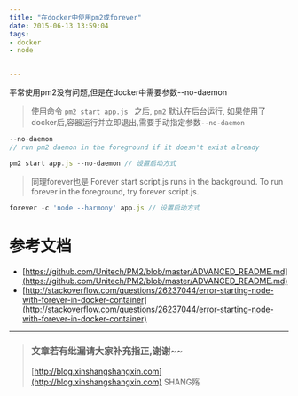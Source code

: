 ```yaml
---
title: "在docker中使用pm2或forever"
date: 2015-06-13 13:59:04
tags:
- docker
- node


---
```


平常使用pm2没有问题,但是在docker中需要参数--no-daemon
<!-- more -->



> 使用命令 `pm2 start app.js ` 之后, `pm2` 默认在后台运行,
> 如果使用了docker后,容器运行并立即退出,需要手动指定参数`--no-daemon `

```js
--no-daemon                          
// run pm2 daemon in the foreground if it doesn't exist already
```

```js
pm2 start app.js --no-daemon // 设置启动方式
```


> 同理forever也是
> Forever start script.js runs in the background. To run forever in the foreground, try forever script.js.

```js
forever -c 'node --harmony' app.js // 设置启动方式
```


# 参考文档
- [https://github.com/Unitech/PM2/blob/master/ADVANCED_README.md](https://github.com/Unitech/PM2/blob/master/ADVANCED_README.md)
- [http://stackoverflow.com/questions/26237044/error-starting-node-with-forever-in-docker-container](http://stackoverflow.com/questions/26237044/error-starting-node-with-forever-in-docker-container)

-----------------------

> ### 文章若有纰漏请大家补充指正,谢谢~~
> [http://blog.xinshangshangxin.com](http://blog.xinshangshangxin.com) SHANG殇

